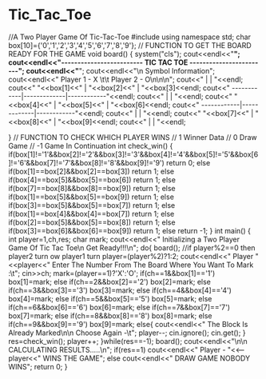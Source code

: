 # Tic_Tac_Toe


//A Two Player Game Of Tic-Tac-Toe 
#include<iostream>
using namespace std;
char box[10]={'0','1','2','3','4','5','6','7','8','9'};
//		FUNCTION TO GET THE BOARD READY FOR THE GAME
void board()
{
	system("cls");
	cout<<endl<<"**********************************************************************";
	cout<<endl<<"------------------------- TIC TAC TOE ------------------------";
	cout<<endl<<"**********************************************************************";
	cout<<endl<<"\n Symbol Information";
	cout<<endl<<" Player 1 - X \t\t Player 2 - O\n\n\n";
	cout<<"             |             |             "<<endl;
	cout<<"      "<<box[1]<<"      |      "<<box[2]<<"      |      "<<box[3]<<endl;
	cout<<" ------------|-------------|------------"<<endl;
	cout<<"             |             |             "<<endl;
	cout<<"      "<<box[4]<<"      |      "<<box[5]<<"      |      "<<box[6]<<endl;	
	cout<<" ------------|-------------|------------"<<endl;
	cout<<"             |             |             "<<endl;
	cout<<"      "<<box[7]<<"      |      "<<box[8]<<"      |      "<<box[9]<<endl;	
	cout<<"             |             |             "<<endl;

}
//		FUNCTION TO CHECK WHICH PLAYER WINS
//		1	Winner Data
//		0   Draw Game
//		-1  Game In Continuation
int check_win()
{
	if(box[1]!='1'&&box[2]!='2'&&box[3]!='3'&&box[4]!='4'&&box[5]!='5'&&box[6]!='6'&&box[7]!='7'&&box[8]!='8'&&box[9]!='9')
		return 0;
	else if(box[1]==box[2]&&box[2]==box[3])
		return 1;
	else if(box[4]==box[5]&&box[5]==box[6])
		return 1;
	else if(box[7]==box[8]&&box[8]==box[9])
		return 1;
	else if(box[1]==box[5]&&box[5]==box[9])
		return 1;
	else if(box[3]==box[5]&&box[5]==box[7])
		return 1;
	else if(box[1]==box[4]&&box[4]==box[7])
		return 1;
	else if(box[2]==box[5]&&box[5]==box[8])
		return 1;
	else if(box[3]==box[6]&&box[6]==box[9])
		return 1;
	else 
		return -1;
}
int main()
{
	int player=1,ch,res;
	char mark;
	cout<<endl<<" Initializing a Two Player Game Of Tic Tac Toe\n  Get Ready!!!\n";
	do{
		board();
		//if player%2==0 then player2 turn ow player1 turn
		player=(player%2)?1:2;
		cout<<endl<<" Player "<<player<<" Enter The Number From The Board Where You Want To Mark :\t";
		cin>>ch;
		mark=(player==1)?'X':'O';
		if(ch==1&&box[1]=='1')
			box[1]=mark;
		else if(ch==2&&box[2]=='2')
			box[2]=mark;
		else if(ch==3&&box[3]=='3')
			box[3]=mark;
		else if(ch==4&&box[4]=='4')
			box[4]=mark;
		else if(ch==5&&box[5]=='5')
			box[5]=mark;
		else if(ch==6&&box[6]=='6')
			box[6]=mark;
		else if(ch==7&&box[7]=='7')
			box[7]=mark;
		else if(ch==8&&box[8]=='8')
			box[8]=mark;
		else if(ch==9&&box[9]=='9')
			box[9]=mark;
		else{
			cout<<endl<<" The Block Is Already Marked\n\n Choose Again -\t";
			player--;
			cin.ignore();
			cin.get();
		}
		res=check_win();
		player++;
	}while(res==-1);
	board();
	cout<<endl<<"\n\n CALCULATING RESULTS.....\n";
	if(res==1)
		cout<<endl<<" Player - "<<--player<<" WINS THE GAME";
	else
		cout<<endl<<" DRAW GAME NOBODY WINS";
	return 0;
}
